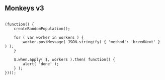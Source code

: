 ## Monkeys v3

<pre class="fragment"><code data-trim lang="javascript">
(function() {
    createRandomPopulation();

    for ( var worker in workers ) {
        worker.postMessage( JSON.stringify( { 'method': 'breedNext' } ) );
    }

    $.when.apply( $, workers ).then( function() {
        alert( 'done' );
    } );
})();
</code></pre>